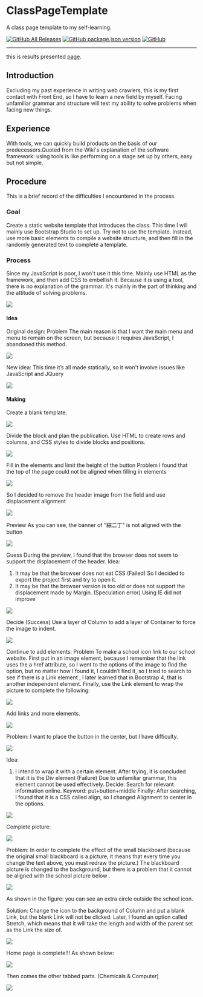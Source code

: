 # ClassPageTemplate
A class page template to my self-learning.

[![GitHub All Releases](https://img.shields.io/github/downloads/yappy2000d/ClassPageTemplate/total?style=flat-square&logo=GitHub)](https://github.com/yappy2000d/ClassPageTemplate/archive/master.zip)
[![GitHub package.json version](https://img.shields.io/github/package-json/v/yappy2000d/ClassPageTemplate?style=flat-square&logo=visual-studio-code)](https://github.com/yappy2000d/ClassPageTemplate/branches)
[![GitHub](https://img.shields.io/github/license/yappy2000d/ClassPageTemplate?style=flat-square)](https://github.com/yappy2000d/ClassPageTemplate/blob/master/LICENSE)

----

this is results presented [page](https://yappy2000d.github.io/ClassPageTemplate/).

## Introduction
Excluding my past experience in writing web crawlers, this is my first contact with Front End, so I have to learn a new field by myself. Facing unfamiliar grammar and structure will test my ability to solve problems when facing new things.

## Experience
With tools, we can quickly build products on the basis of our predecessors.Quoted from the Wiki's explanation of the software framework: using tools is like performing on a stage set up by others, easy but not simple.

## Procedure
This is a brief record of the difficulties I encountered in the process.

### Goal
Create a static website template that introduces the class. This time I will mainly use Bootstrap Studio to set up. Try not to use the template. Instead, use more basic elements to compile a website structure, and then fill in the randomly generated text to complete a template.

### Process
Since my JavaScript is poor, I won't use it this time. Mainly use HTML as the framework, and then add CSS to embellish it. Because it is using a tool, there is no explanation of the grammar. It's mainly in the part of thinking and the attitude of solving problems.

![](./images/image1.jpg)

#### Idea
Original design:
Problem
The main reason is that I want the main menu and menu to remain on the screen, but because it requires JavaScript, I abandoned this method.

![](./images/image2.png)

New idea:
This time it’s all made statically, so it won't involve issues like JavaScript and JQuery

![](./images/image3.png)

#### Making
Create a blank template.

![](./images/image4.PNG)

Divide the block and plan the publication.
Use HTML to create rows and columns, and CSS styles to divide blocks and positions.

![](./images/image5.PNG)

Fill in the elements and limit the height of the button
Problem
I found that the top of the page could not be aligned when filling in elements

![](./images/image6.PNG)

So I decided to remove the header image from the field and use displacement alignment

![](./images/image7.png)

Preview
As you can see, the banner of "綜二丁" is not aligned with the button

![](./images/image8.PNG)

Guess
During the preview, I found that the browser does not seem to support the displacement of the header.
Idea:
1. It may be that the browser does not eat CSS
(Failed) So I decided to export the project first and try to open it.
2. It may be that the browser version is too old or does not support the displacement made by Margin.
(Speculation error) Using IE did not improve

![](./images/image9.PNG)

Decide
(Success) Use a layer of Column to add a layer of Container to force the image to indent.

![](./images/image10.PNG)

Continue to add elements:
Problem
To make a school icon link to our school website.
First put in an image element, because I remember that the link uses the a href attribute, so I went to the options of the image to find the option, but no matter how I found it, I couldn’t find it, so I tried to search to see if there is a Link element , I later learned that in Bootstrap 4, that is another independent element. Finally, use the Link element to wrap the picture to complete the following:

![](./images/image11.png)

Add links and more elements.

![](./images/image12.png)

Problem: I want to place the button in the center, but I have difficulty.

![](./images/image13.png)

Idea:
1. I intend to wrap it with a certain element. After trying, it is concluded that it is the Div element
(Failure) Due to unfamiliar grammar, this element cannot be used effectively.
Decide:
Search for relevant information online. Keyword: put+button+middle
Finally:
After searching, I found that it is a CSS called align, so I changed Alignment to center in the options.

![](./images/image14.png)

Complete picture:

![](./images/image15.PNG)

Problem:
In order to complete the effect of the small blackboard (because the original small blackboard is a picture, it means that every time you change the text above, you must redraw the picture.) The blackboard picture is changed to the background, but there is a problem that it cannot be aligned with the school picture below .

![](./images/image16.PNG)

As shown in the figure: you can see an extra circle outside the school icon.

Solution: Change the icon to the background of Column and put a blank Link, but the blank Link will not be clicked. Later, I found an option called Stretch, which means that it will take the length and width of the parent set as the Link the size of.

![](./images/image17.PNG)

Home page is complete!!!
As shown below:

![](./images/image18.PNG)

Then comes the other tabbed parts. (Chemicals & Computer)

![](./images/image19.PNG)

